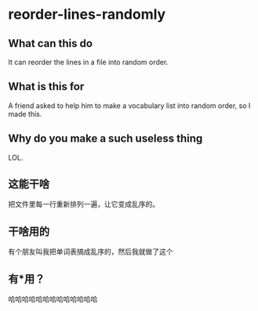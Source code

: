 # reorder-lines-randomly
## What can this do
It can reorder the lines in a file into random order.

## What is this for
A friend asked to help him to make a vocabulary list into random order, so I made this.

## Why do you make a such useless thing
LOL.

## 这能干啥
把文件里每一行重新排列一遍，让它变成乱序的。

## 干啥用的
有个朋友叫我把单词表搞成乱序的，然后我就做了这个

## 有*用？
哈哈哈哈哈哈哈哈哈哈哈哈哈
